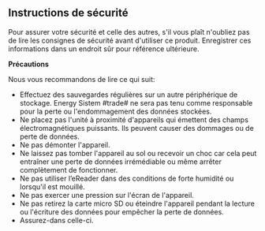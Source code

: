 ## Instructions de sécurité
Pour assurer votre sécurité et celle des autres, s'il vous plaît n'oubliez pas de lire les consignes de sécurité avant d'utiliser ce produit. Enregistrer ces informations dans un endroit sûr pour référence ultérieure. 

**Précautions**

Nous vous recommandons de lire ce qui suit: 
- Effectuez des sauvegardes régulières sur un autre périphérique de stockage. Energy Sistem #trade# ne sera pas tenu comme responsable pour la perte ou l'endommagement des données stockées. 
- Ne placez pas l'unité à proximité d'appareils qui émettent des champs électromagnétiques puissants. Ils peuvent causer des dommages ou de perte de données. 
- Ne pas démonter l'appareil. 
- Ne laissez pas  tomber l'appareil au sol ou recevoir un choc car cela peut entraîner une perte de données irrémédiable ou même arrêter complètement de fonctionner. 
- Ne pas utiliser l’eReader dans des conditions de forte humidité ou lorsqu'il est mouillé. 
- Ne pas exercer une pression sur l'écran de l'appareil. 
- Ne pas retirez la carte micro SD ou éteindre l'appareil pendant la lecture ou l'écriture des données pour empêcher la perte de données. 
- Assurez-dans celle-ci.


